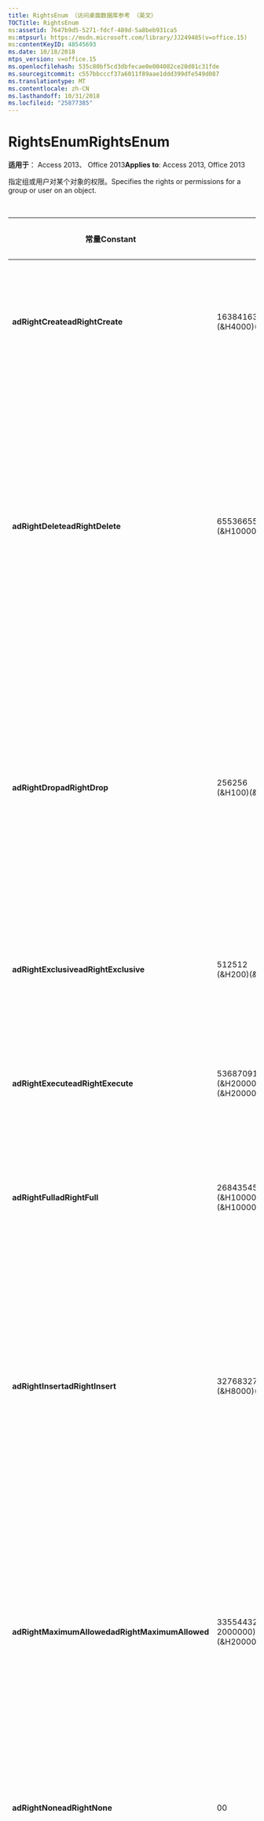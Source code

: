 ```yaml
---
title: RightsEnum （访问桌面数据库参考 （英文）
TOCTitle: RightsEnum
ms:assetid: 7647b9d5-5271-fdcf-489d-5a8beb931ca5
ms:mtpsurl: https://msdn.microsoft.com/library/JJ249485(v=office.15)
ms:contentKeyID: 48545693
ms.date: 10/18/2018
mtps_version: v=office.15
ms.openlocfilehash: 535c80bf5cd3dbfecae0e004082ce20d01c31fde
ms.sourcegitcommit: c557bbcccf37a6011f89aae1ddd399dfe549d087
ms.translationtype: MT
ms.contentlocale: zh-CN
ms.lasthandoff: 10/31/2018
ms.locfileid: "25877385"
---
```

# <a name="rightsenum"></a><span data-ttu-id="3d9f5-102">RightsEnum</span><span class="sxs-lookup"><span data-stu-id="3d9f5-102">RightsEnum</span></span>

<span data-ttu-id="3d9f5-103">**适用于**： Access 2013、 Office 2013</span><span class="sxs-lookup"><span data-stu-id="3d9f5-103">**Applies to**: Access 2013, Office 2013</span></span>

<span data-ttu-id="3d9f5-104">指定组或用户对某个对象的权限。</span><span class="sxs-lookup"><span data-stu-id="3d9f5-104">Specifies the rights or permissions for a group or user on an object.</span></span>

<br/>

<table>
<colgroup>
<col style="width: 33%" />
<col style="width: 33%" />
<col style="width: 33%" />
</colgroup>
<thead>
<tr class="header">
<th><p><span data-ttu-id="3d9f5-105">常量</span><span class="sxs-lookup"><span data-stu-id="3d9f5-105">Constant</span></span></p></th>
<th><p><span data-ttu-id="3d9f5-106">值</span><span class="sxs-lookup"><span data-stu-id="3d9f5-106">Value</span></span></p></th>
<th><p><span data-ttu-id="3d9f5-107">说明</span><span class="sxs-lookup"><span data-stu-id="3d9f5-107">Description</span></span></p></th>
</tr>
</thead>
<tbody>
<tr class="odd">
<td><p><span data-ttu-id="3d9f5-108"><strong>adRightCreate</strong></span><span class="sxs-lookup"><span data-stu-id="3d9f5-108"><strong>adRightCreate</strong></span></span></p></td>
<td><p><span data-ttu-id="3d9f5-109">16384</span><span class="sxs-lookup"><span data-stu-id="3d9f5-109">16384</span></span><br />
<span data-ttu-id="3d9f5-110">(&amp;H4000)</span><span class="sxs-lookup"><span data-stu-id="3d9f5-110">(&amp;H4000)</span></span></p></td>
<td><p><span data-ttu-id="3d9f5-111">用户或组拥有创建此类型的新对象的权限。</span><span class="sxs-lookup"><span data-stu-id="3d9f5-111">The user or group has permission to create new objects of this type.</span></span></p></td>
</tr>
<tr class="even">
<td><p><span data-ttu-id="3d9f5-112"><strong>adRightDelete</strong></span><span class="sxs-lookup"><span data-stu-id="3d9f5-112"><strong>adRightDelete</strong></span></span></p></td>
<td><p><span data-ttu-id="3d9f5-113">65536</span><span class="sxs-lookup"><span data-stu-id="3d9f5-113">65536</span></span><br />
<span data-ttu-id="3d9f5-114">(&amp;H10000)</span><span class="sxs-lookup"><span data-stu-id="3d9f5-114">(&amp;H10000)</span></span></p></td>
<td><p><span data-ttu-id="3d9f5-p101">用户或组拥有从对象删除数据的权限。对于 <strong>Tables</strong> 之类的对象，用户拥有从记录中删除数据值的权限。</span><span class="sxs-lookup"><span data-stu-id="3d9f5-p101">The user or group has permission to delete data from an object. For objects such as <strong>Tables</strong>, the user has permission to delete data values from records.</span></span></p></td>
</tr>
<tr class="odd">
<td><p><span data-ttu-id="3d9f5-117"><strong>adRightDrop</strong></span><span class="sxs-lookup"><span data-stu-id="3d9f5-117"><strong>adRightDrop</strong></span></span></p></td>
<td><p><span data-ttu-id="3d9f5-118">256</span><span class="sxs-lookup"><span data-stu-id="3d9f5-118">256</span></span><br />
<span data-ttu-id="3d9f5-119">(&amp;H100)</span><span class="sxs-lookup"><span data-stu-id="3d9f5-119">(&amp;H100)</span></span></p></td>
<td><p><span data-ttu-id="3d9f5-p102">用户或组拥有从目录移除对象的权限。例如，<strong>Tables</strong> 可通过 DROP TABLE SQL 命令删除。</span><span class="sxs-lookup"><span data-stu-id="3d9f5-p102">The user or group has permission to remove objects from the catalog. For example, <strong>Tables</strong> can be deleted by a DROP TABLE SQL command.</span></span></p></td>
</tr>
<tr class="even">
<td><p><span data-ttu-id="3d9f5-122"><strong>adRightExclusive</strong></span><span class="sxs-lookup"><span data-stu-id="3d9f5-122"><strong>adRightExclusive</strong></span></span></p></td>
<td><p><span data-ttu-id="3d9f5-123">512</span><span class="sxs-lookup"><span data-stu-id="3d9f5-123">512</span></span><br />
<span data-ttu-id="3d9f5-124">(&amp;H200)</span><span class="sxs-lookup"><span data-stu-id="3d9f5-124">(&amp;H200)</span></span></p></td>
<td><p><span data-ttu-id="3d9f5-125">用户或组拥有独占访问该对象的权限。</span><span class="sxs-lookup"><span data-stu-id="3d9f5-125">The user or group has permission to access the object exclusively.</span></span></p></td>
</tr>
<tr class="odd">
<td><p><span data-ttu-id="3d9f5-126"><strong>adRightExecute</strong></span><span class="sxs-lookup"><span data-stu-id="3d9f5-126"><strong>adRightExecute</strong></span></span></p></td>
<td><p><span data-ttu-id="3d9f5-127">536870912</span><span class="sxs-lookup"><span data-stu-id="3d9f5-127">536870912</span></span><br />
<span data-ttu-id="3d9f5-128">(&amp;H20000000)</span><span class="sxs-lookup"><span data-stu-id="3d9f5-128">(&amp;H20000000)</span></span></p></td>
<td><p><span data-ttu-id="3d9f5-129">用户或组拥有执行该对象的权限。</span><span class="sxs-lookup"><span data-stu-id="3d9f5-129">The user or group has permission to execute the object.</span></span></p></td>
</tr>
<tr class="even">
<td><p><span data-ttu-id="3d9f5-130"><strong>adRightFull</strong></span><span class="sxs-lookup"><span data-stu-id="3d9f5-130"><strong>adRightFull</strong></span></span></p></td>
<td><p><span data-ttu-id="3d9f5-131">268435456</span><span class="sxs-lookup"><span data-stu-id="3d9f5-131">268435456</span></span><br />
<span data-ttu-id="3d9f5-132">(&amp;H10000000)</span><span class="sxs-lookup"><span data-stu-id="3d9f5-132">(&amp;H10000000)</span></span></p></td>
<td><p><span data-ttu-id="3d9f5-133">用户或组拥有对该对象的全部权限。</span><span class="sxs-lookup"><span data-stu-id="3d9f5-133">The user or group has all permissions on the object.</span></span></p></td>
</tr>
<tr class="odd">
<td><p><span data-ttu-id="3d9f5-134"><strong>adRightInsert</strong></span><span class="sxs-lookup"><span data-stu-id="3d9f5-134"><strong>adRightInsert</strong></span></span></p></td>
<td><p><span data-ttu-id="3d9f5-135">32768</span><span class="sxs-lookup"><span data-stu-id="3d9f5-135">32768</span></span><br />
<span data-ttu-id="3d9f5-136">(&amp;H8000)</span><span class="sxs-lookup"><span data-stu-id="3d9f5-136">(&amp;H8000)</span></span></p></td>
<td><p><span data-ttu-id="3d9f5-p103">用户或组拥有插入该对象的权限。对于 <strong>Table</strong> 之类的对象，用户拥有将数据插入表中的权限。</span><span class="sxs-lookup"><span data-stu-id="3d9f5-p103">The user or group has permission to insert the object. For objects such as <strong>Tables</strong>, the user has permission to insert data into the table.</span></span></p></td>
</tr>
<tr class="even">
<td><p><span data-ttu-id="3d9f5-139"><strong>adRightMaximumAllowed</strong></span><span class="sxs-lookup"><span data-stu-id="3d9f5-139"><strong>adRightMaximumAllowed</strong></span></span></p></td>
<td><p><span data-ttu-id="3d9f5-140">33554432 (&amp;h 2000000)</span><span class="sxs-lookup"><span data-stu-id="3d9f5-140">33554432 (&amp;H2000000)</span></span></p></td>
<td><p><span data-ttu-id="3d9f5-p104">用户或组拥有提供程序所允许的最大数量的权限。特定权限与提供程序有关。</span><span class="sxs-lookup"><span data-stu-id="3d9f5-p104">The user or group has the maximum number of permissions allowed by the provider. Specific permissions are provider-dependent.</span></span></p></td>
</tr>
<tr class="odd">
<td><p><span data-ttu-id="3d9f5-143"><strong>adRightNone</strong></span><span class="sxs-lookup"><span data-stu-id="3d9f5-143"><strong>adRightNone</strong></span></span></p></td>
<td><p><span data-ttu-id="3d9f5-144">0</span><span class="sxs-lookup"><span data-stu-id="3d9f5-144">0</span></span></p></td>
<td><p><span data-ttu-id="3d9f5-145">用户或组对该对象没有权限。</span><span class="sxs-lookup"><span data-stu-id="3d9f5-145">The user or group has no permissions for the object.</span></span></p></td>
</tr>
<tr class="even">
<td><p><span data-ttu-id="3d9f5-146"><strong>adRightRead</strong></span><span class="sxs-lookup"><span data-stu-id="3d9f5-146"><strong>adRightRead</strong></span></span></p></td>
<td><p><span data-ttu-id="3d9f5-147">-2147483648</span><span class="sxs-lookup"><span data-stu-id="3d9f5-147">-2147483648</span></span><br />
<span data-ttu-id="3d9f5-148">(&amp;H 80000000)</span><span class="sxs-lookup"><span data-stu-id="3d9f5-148">(&amp;H80000000)</span></span></p></td>
<td><p><span data-ttu-id="3d9f5-p105">用户或组拥有读取该对象的权限。对于 <a href="table-object-adox.md">Table</a> 之类的对象，用户拥有读取表中数据的权限。</span><span class="sxs-lookup"><span data-stu-id="3d9f5-p105">The user or group has permission to read the object. For objects such as <a href="table-object-adox.md">Tables</a>, the user has permission to read the data in the table.</span></span></p></td>
</tr>
<tr class="odd">
<td><p><span data-ttu-id="3d9f5-151"><strong>adRightReadDesign</strong></span><span class="sxs-lookup"><span data-stu-id="3d9f5-151"><strong>adRightReadDesign</strong></span></span></p></td>
<td><p><span data-ttu-id="3d9f5-152">1024</span><span class="sxs-lookup"><span data-stu-id="3d9f5-152">1024</span></span><br />
<span data-ttu-id="3d9f5-153">(&amp;H400)</span><span class="sxs-lookup"><span data-stu-id="3d9f5-153">(&amp;H400)</span></span></p></td>
<td><p><span data-ttu-id="3d9f5-154">用户或组拥有读取该对象的设计的权限。</span><span class="sxs-lookup"><span data-stu-id="3d9f5-154">The user or group has permission to read the design for the object.</span></span></p></td>
</tr>
<tr class="even">
<td><p><span data-ttu-id="3d9f5-155"><strong>adRightReadPermissions</strong></span><span class="sxs-lookup"><span data-stu-id="3d9f5-155"><strong>adRightReadPermissions</strong></span></span></p></td>
<td><p><span data-ttu-id="3d9f5-156">131072</span><span class="sxs-lookup"><span data-stu-id="3d9f5-156">131072</span></span><br />
<span data-ttu-id="3d9f5-157">(&amp;H20000)</span><span class="sxs-lookup"><span data-stu-id="3d9f5-157">(&amp;H20000)</span></span></p></td>
<td><p><span data-ttu-id="3d9f5-158">用户或组可查看目录中某个对象的特定权限，但是不能更改。</span><span class="sxs-lookup"><span data-stu-id="3d9f5-158">The user or group can view, but not change, the specific permissions for an object in the catalog.</span></span></p></td>
</tr>
<tr class="odd">
<td><p><span data-ttu-id="3d9f5-159"><strong>adRightReference</strong></span><span class="sxs-lookup"><span data-stu-id="3d9f5-159"><strong>adRightReference</strong></span></span></p></td>
<td><p><span data-ttu-id="3d9f5-160">8192</span><span class="sxs-lookup"><span data-stu-id="3d9f5-160">8192</span></span><br />
<span data-ttu-id="3d9f5-161">(&amp;H2000)</span><span class="sxs-lookup"><span data-stu-id="3d9f5-161">(&amp;H2000)</span></span></p></td>
<td><p><span data-ttu-id="3d9f5-162">用户或组拥有引用该对象的权限。</span><span class="sxs-lookup"><span data-stu-id="3d9f5-162">The user or group has permission to reference the object.</span></span></p></td>
</tr>
<tr class="even">
<td><p><span data-ttu-id="3d9f5-163"><strong>adRightUpdate</strong></span><span class="sxs-lookup"><span data-stu-id="3d9f5-163"><strong>adRightUpdate</strong></span></span></p></td>
<td><p><span data-ttu-id="3d9f5-164">1073741824</span><span class="sxs-lookup"><span data-stu-id="3d9f5-164">1073741824</span></span><br />
<span data-ttu-id="3d9f5-165">(&amp;H40000000)</span><span class="sxs-lookup"><span data-stu-id="3d9f5-165">(&amp;H40000000)</span></span></p></td>
<td><p><span data-ttu-id="3d9f5-p106">用户或组拥有更新该对象的权限。对于 <strong>Table</strong> 之类的对象，用户拥有更新表中数据的权限。</span><span class="sxs-lookup"><span data-stu-id="3d9f5-p106">The user or group has permission to update the object. For objects such as <strong>Tables</strong>, the user has permission to update the data in the table.</span></span></p></td>
</tr>
<tr class="odd">
<td><p><span data-ttu-id="3d9f5-168"><strong>adRightWithGrant</strong></span><span class="sxs-lookup"><span data-stu-id="3d9f5-168"><strong>adRightWithGrant</strong></span></span></p></td>
<td><p><span data-ttu-id="3d9f5-169">4096</span><span class="sxs-lookup"><span data-stu-id="3d9f5-169">4096</span></span><br />
<span data-ttu-id="3d9f5-170">(&amp;H1000)</span><span class="sxs-lookup"><span data-stu-id="3d9f5-170">(&amp;H1000)</span></span></p></td>
<td><p><span data-ttu-id="3d9f5-171">用户或组有权将对该对象的权限授予他人。</span><span class="sxs-lookup"><span data-stu-id="3d9f5-171">The user or group has permission to grant permissions on the object.</span></span></p></td>
</tr>
<tr class="even">
<td><p><span data-ttu-id="3d9f5-172"><strong>adRightWriteDesign</strong></span><span class="sxs-lookup"><span data-stu-id="3d9f5-172"><strong>adRightWriteDesign</strong></span></span></p></td>
<td><p><span data-ttu-id="3d9f5-173">2048</span><span class="sxs-lookup"><span data-stu-id="3d9f5-173">2048</span></span><br />
<span data-ttu-id="3d9f5-174">(&amp;H800)</span><span class="sxs-lookup"><span data-stu-id="3d9f5-174">(&amp;H800)</span></span></p></td>
<td><p><span data-ttu-id="3d9f5-175">用户或组拥有更新该对象的设计的权限。</span><span class="sxs-lookup"><span data-stu-id="3d9f5-175">The user or group has permission to modify the design for the object.</span></span></p></td>
</tr>
<tr class="odd">
<td><p><span data-ttu-id="3d9f5-176"><strong>adRightWriteOwner</strong></span><span class="sxs-lookup"><span data-stu-id="3d9f5-176"><strong>adRightWriteOwner</strong></span></span></p></td>
<td><p><span data-ttu-id="3d9f5-177">524288</span><span class="sxs-lookup"><span data-stu-id="3d9f5-177">524288</span></span><br />
<span data-ttu-id="3d9f5-178">(&amp;H80000)</span><span class="sxs-lookup"><span data-stu-id="3d9f5-178">(&amp;H80000)</span></span></p></td>
<td><p><span data-ttu-id="3d9f5-179">用户或组拥有修改该对象的所有者的权限。</span><span class="sxs-lookup"><span data-stu-id="3d9f5-179">The user or group has permission to modify the owner of the object.</span></span></p></td>
</tr>
<tr class="even">
<td><p><span data-ttu-id="3d9f5-180"><strong>adRightWritePermissions</strong></span><span class="sxs-lookup"><span data-stu-id="3d9f5-180"><strong>adRightWritePermissions</strong></span></span></p></td>
<td><p><span data-ttu-id="3d9f5-181">262144</span><span class="sxs-lookup"><span data-stu-id="3d9f5-181">262144</span></span><br />
<span data-ttu-id="3d9f5-182">(&amp;H40000)</span><span class="sxs-lookup"><span data-stu-id="3d9f5-182">(&amp;H40000)</span></span></p></td>
<td><p><span data-ttu-id="3d9f5-183">用户或组可修改目录中某个对象的特定权限。</span><span class="sxs-lookup"><span data-stu-id="3d9f5-183">The user or group can modify the specific permissions for an object in the catalog.</span></span></p></td>
</tr>
</tbody>
</table>

